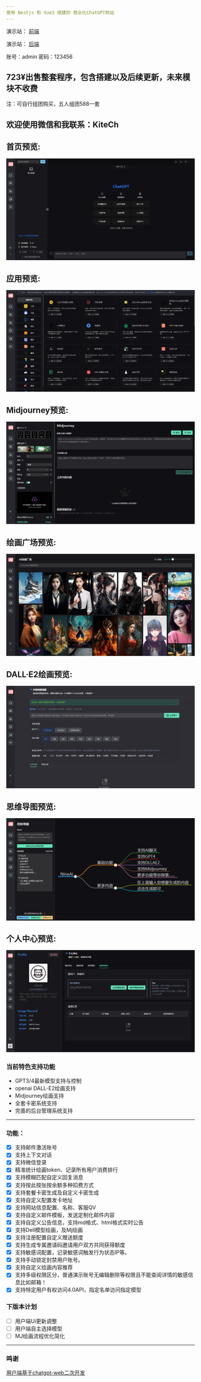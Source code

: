 ```yaml
---
使用 Nestjs 和 Vue3 搭建的 商业化ChatGPT网站
---
```


演示站： [前端](https://ai.foxitx.com)

演示站： [后端](https://ai-admin.jiangly.com)

账号：admin 密码：123456

723¥出售整套程序，包含搭建以及后续更新，未来模块不收费
---
注：可自行组团购买，五人组团588一套

欢迎使用微信和我联系：KiteCh
---

首页预览:
---
![](./static/1.png)

应用预览:
---
![](./static/2.png)

Midjourney预览:
---
![](./static/3.png)

绘画广场预览:
---
![](./static/4.png)

DALL·E2绘画预览:
---
![](./static/5.png)

思维导图预览:
---
![](./static/6.png)

个人中心预览:
---
![](./static/7.png)


### 当前特色支持功能
- GPT3/4最新模型支持与控制
- openai DALL-E2绘画支持
- Midjourney绘画支持
- 全套卡密系统支持
- 完善的后台管理系统支持
---
### 功能：
- [x] 支持邮件激活账号
- [x] 支持上下文对话
- [x] 支持微信登录
- [x] 精准统计绘画token、记录所有用户消费排行
- [x] 支持模糊匹配自定义回复消息
- [x] 支持按此按张按余额多种扣费方式
- [x] 支持套餐卡密生成及自定义卡密生成
- [x] 支持自定义配置发卡地址
- [x] 支持网站信息配置、名称、客服QV
- [x] 支持自定义邮件模板，发送定制化邮件内容
- [x] 支持自定义公告信息，支持md格式、html格式实时公告
- [x] 支持Dell模型绘画，及Mj绘画
- [x] 支持注册配置自定义赠送额度
- [x] 支持生成专属邀请码邀请用户双方共同获得额度
- [x] 支持敏感词配置，记录敏感词触发行为状态IP等。
- [x] 支持手动锁定封禁用户账号。
- [x] 支持自定义绘画内容推荐
- [x] 支持多级权限区分，普通演示账号无编辑删除等权限且不能查阅详情的敏感信息比如邮箱！
- [x] 支持特定用户有权访问4.0API，指定名单访问指定模型

### 下版本计划
- [ ] 用户端Ui更新调整
- [ ] 用户端自主选择模型
- [ ] MJ绘画流程优化简化
---

### 鸣谢
[用户端基于chatgpt-web二次开发](https://github.com/Chanzhaoyu/chatgpt-web)
